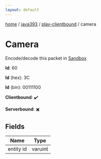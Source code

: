 ```yaml
---
layout: default
---
```


[home](/)  /  [java393](/protocol/java393)  /  [play-clientbound](/protocol/java393/play-clientbound)  /  camera

# Camera

Encode/decode this packet in [Sandbox](../../../sandbox/java393#PlayClientbound.Camera)

**Id**: 60

**Id** (hex): 3C

**Id** (bin): 00111100

**Clientbound**: ✔️

**Serverbound**: ✖️

## Fields

Name | Type
---|---
entity id | varuint

